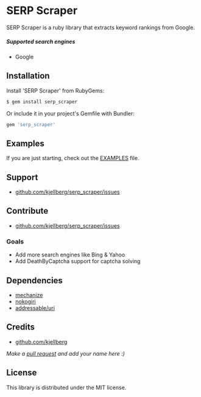 # SERP Scraper
SERP Scraper is a ruby library that extracts keyword rankings from Google.

##### Supported search engines
* Google

## Installation
Install 'SERP Scraper' from RubyGems:
```sh
$ gem install serp_scraper
```
Or include it in your project's Gemfile with Bundler:
```ruby
gem 'serp_scraper'
```

## Examples
If you are just starting, check out the [EXAMPLES](https://github.com/kjellberg/serp_scraper/blob/master/EXAMPLES.md) file.

## Support
- [github.com/kjellberg/serp_scraper/issues](https://github.com/kjellberg/serp_scraper/issues)

## Contribute
- [github.com/kjellberg/serp_scraper/issues](https://github.com/kjellberg/serp_scraper/issues)

### Goals
- Add more search engines like Bing & Yahoo
- Add DeathByCaptcha support for captcha solving

## Dependencies
- [mechanize](https://github.com/sparklemotion/mechanize)
- [nokogiri](https://github.com/sparklemotion/nokogiri)
- [addressable/uri](https://github.com/sporkmonger/addressable)

## Credits
- [github.com/kjellberg](https://github.com/kjellberg) 

*Make a [pull request](https://github.com/kjellberg/serp_scraper/#contribute) and add your name here :)*

## License
This library is distributed under the MIT license.
